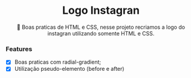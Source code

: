 <h1 align="center">Logo Instagran</h1>

<p align="center">🚀 Boas praticas de HTML e CSS, nesse projeto recriamos a logo do instagran utilizando somente HTML e CSS. </p>

### Features

- [x] Boas praticas com radial-gradient;
- [x] Utilização pseudo-elemento (before e after)
